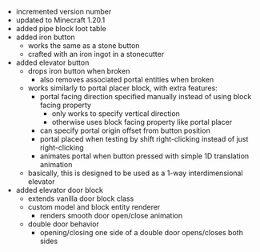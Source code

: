 - incremented version number
- updated to Minecraft 1.20.1
- added pipe block loot table
- added iron button
  - works the same as a stone button
  - crafted with an iron ingot in a stonecutter
- added elevator button
  - drops iron button when broken
    - also removes associated portal entities when broken
  - works similarly to portal placer block, with extra features:
    - portal facing direction specified manually instead of using block facing property
      - only works to specify vertical direction
      - otherwise uses block facing property like portal placer
    - can specify portal origin offset from button position
    - portal placed when testing by shift right-clicking instead of just right-clicking
    - animates portal when button pressed with simple 1D translation animation
  -  basically, this is designed to be used as a 1-way interdimensional elevator
- added elevator door block
  - extends vanilla door block class
  - custom model and block entity renderer
    - renders smooth door open/close animation
  - double door behavior
    - opening/closing one side of a double door opens/closes both sides